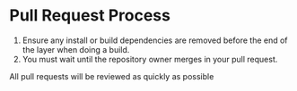 # Pull Request Process

1. Ensure any install or build dependencies are removed before the end of the layer when doing a build.
2. You must wait until the repository owner merges in your pull request.

All pull requests will be reviewed as quickly as possible
